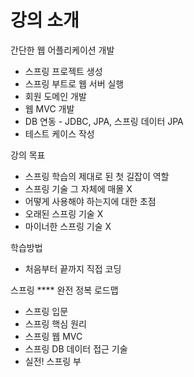 # 강의 소개

간단한 웹 어플리케이션 개발

* 스프링 프로젝트 생성
* 스프링 부트로 웹 서버 실행
* 회원 도메인 개발
* 웹  MVC 개발
* DB 연동 - JDBC, JPA,  스프링 데이터 JPA
* 테스트 케이스 작성

강의 목표

* 스프링 학습의 제대로 된 첫 길잡이 역할
* 스프링 기술 그 자체에 매몰 X
* 어떻게 사용해야 하는지에 대한 초점
* 오래된 스프링 기술 X
* 마이너한 스프링 기술 X

학습방법

* 처음부터 끝까지 직접 코딩

스프링 **** 완전 정복 로드맵

* 스프링 입문
* 스프링 핵심 원리
* 스프링 웹 MVC
* 스프링 DB 데이터 접근 기술
* 실전! 스프링 부



